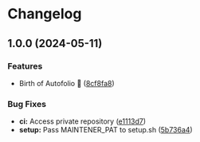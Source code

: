 # Changelog

## 1.0.0 (2024-05-11)


### Features

* Birth of Autofolio 🐣 ([8cf8fa8](https://github.com/XavierBrassoud/autofolio/commit/8cf8fa87293b15e0c0d01f5d042488a880ecea9b))


### Bug Fixes

* **ci:** Access private repository ([e1113d7](https://github.com/XavierBrassoud/autofolio/commit/e1113d718ed24596f3770f7572645783de4a8068))
* **setup:** Pass MAINTENER_PAT to setup.sh ([5b736a4](https://github.com/XavierBrassoud/autofolio/commit/5b736a40ab2b12f3b5eb09fa788498f6eb38ace3))
